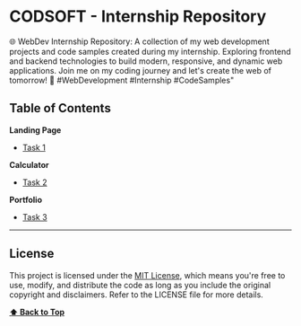 # CODSOFT - Internship Repository

🌐 WebDev Internship Repository: A collection of my web development projects and code samples created during my internship. Exploring frontend and backend technologies to build modern, responsive, and dynamic web applications. Join me on my coding journey and let's create the web of tomorrow! 🚀 #WebDevelopment #Internship #CodeSamples"

## Table of Contents

**Landing Page**

- [Task 1](https://github.com/afraaz24/CODSOFT/tree/main/Landing%20page)

**Calculator**

- [Task 2](https://github.com/afraaz24/CODSOFT/tree/main/Calculator)

**Portfolio**

- [Task 3](https://github.com/afraaz24/CODSOFT/tree/main/Portfolio)

---

## License

This project is licensed under the [MIT License](LICENSE), which means you're free to use, modify, and distribute the code as long as you include the original copyright and disclaimers. Refer to the LICENSE file for more details.

**[⬆ Back to Top](#table-of-contents)**
